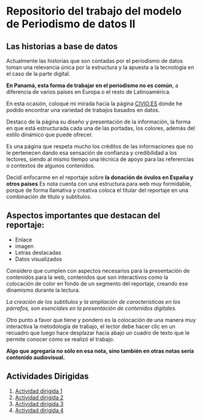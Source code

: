 
#  Repositorio del trabajo del modelo de Periodismo de datos II 

## Las historias a base de datos 

Actualmente las historias que son contadas por el periodismo de datos toman una relevancia única por la estructura y la apuesta a la tecnología en el caso de la parte digital.

**En Panamá, esta forma de trabajar en el periodismo no es común**, a diferencia de varios países en Europa o el resto de Latinoamérica. 

En esta ocasión, coloqué mi mirada hacia la página [CIVIO.ES](htps://civio.es/area/sanidad/) donde he podido encontrar una variedad de trabajos basados en datos.

Destaco de la página su diseño y presentación de la información, la forma en que está estructurada cada una de las portadas, los colores, además del estilo dinámico que puede ofrecer. 

Es una página que respeta mucho los créditos de las informaciones que no le pertenecen dando esa sensación de confianza y credibilidad a los lectores, siendo al mismo tiempo una técnica de apoyo para las referencias o contextos de algunos contenidos. 

Decidí enfocarme en el reportaje sobre  **la donación de óvulos en España  y otros países** Es nota cuenta con una estructura para web muy formidable, porque de forma llamativa y creativa coloca el titular del reportaje en una combinación de título y subtítulos. 

## Aspectos importantes que destacan del reportaje: 

- Enlace 
-  imagen 
-  Letras destacadas
-  Datos visualizados

Considero que cumplen con aspectos necesarios para la presentación de contenidos para la web, contenidos  que son interactivos como la colocación de color en fondo de un segmento del reportaje, creando ese dinamismo durante la lectura. 

*La creación de los subtítulos y la ampliación de características en los párrafos, son esenciales en la presentación de contenidos digitales.*

Otro punto a favor que tiene y pondero es la colocación de una manera muy interactiva la metodología de trabajo, el lector debe hacer clic en un recuadro que luego hace desplazar hacia abajo un cuadro de texto que le permite conocer cómo se realizó el trabajo.

**Algo que agregaría no sólo en esa nota, sino también en otras notas sería contenido audiovisual.**

## Actividades Dirigidas 

 1. [Actividad dirigida 1](ad1.md)
 2. [Actividad dirigida 2](ad2.md) 
 3. [Actividad dirigida 3](AD3.md)
 4. [Actividad dirigida 4](ad4.md)
